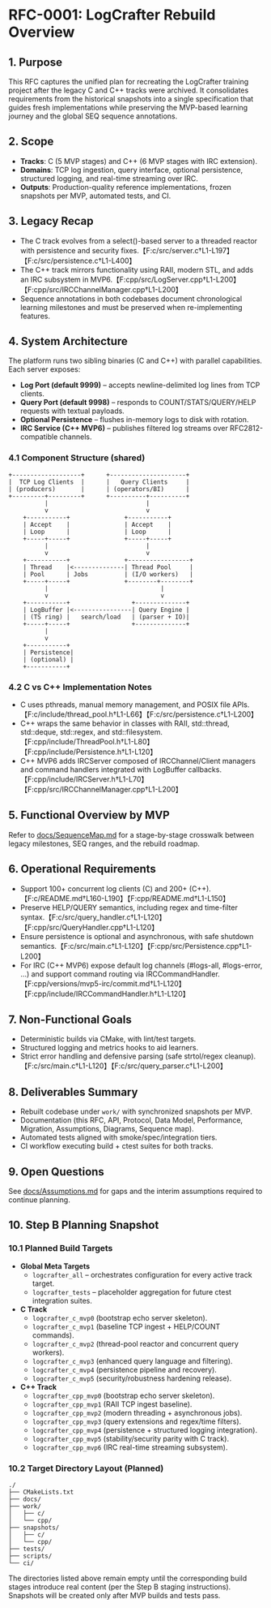 # RFC-0001: LogCrafter Rebuild Overview

## 1. Purpose
This RFC captures the unified plan for recreating the LogCrafter training project after the legacy C and C++ tracks were archived. It consolidates requirements from the historical snapshots into a single specification that guides fresh implementations while preserving the MVP-based learning journey and the global SEQ sequence annotations.

## 2. Scope
- **Tracks**: C (5 MVP stages) and C++ (6 MVP stages with IRC extension).
- **Domains**: TCP log ingestion, query interface, optional persistence, structured logging, and real-time streaming over IRC.
- **Outputs**: Production-quality reference implementations, frozen snapshots per MVP, automated tests, and CI.

## 3. Legacy Recap
- The C track evolves from a select()-based server to a threaded reactor with persistence and security fixes.【F:c/src/server.c†L1-L197】【F:c/src/persistence.c†L1-L400】
- The C++ track mirrors functionality using RAII, modern STL, and adds an IRC subsystem in MVP6.【F:cpp/src/LogServer.cpp†L1-L200】【F:cpp/src/IRCChannelManager.cpp†L1-L200】
- Sequence annotations in both codebases document chronological learning milestones and must be preserved when re-implementing features.

## 4. System Architecture
The platform runs two sibling binaries (C and C++) with parallel capabilities. Each server exposes:

- **Log Port (default 9999)** – accepts newline-delimited log lines from TCP clients.
- **Query Port (default 9998)** – responds to COUNT/STATS/QUERY/HELP requests with textual payloads.
- **Optional Persistence** – flushes in-memory logs to disk with rotation.
- **IRC Service (C++ MVP6)** – publishes filtered log streams over RFC2812-compatible channels.

### 4.1 Component Structure (shared)
~~~text
+-------------------+      +---------------------+
|  TCP Log Clients  |      |   Query Clients     |
| (producers)       |      | (operators/BI)      |
+---------+---------+      +----------+----------+
          |                           |
          v                           v
    +-----------+               +-----------+
    | Accept    |               | Accept    |
    | Loop      |               | Loop      |
    +-----+-----+               +-----+-----+
          |                           |
          v                           v
    +-----------+               +-----------------+
    | Thread    |<--------------| Thread Pool     |
    | Pool      | Jobs          | (I/O workers)   |
    +-----+-----+               +--------+--------+
          |                               |
          v                               v
    +-----------+                 +--------------+
    | LogBuffer |<----------------| Query Engine |
    | (TS ring) |   search/load   | (parser + IO)|
    +-----+-----+                 +--------------+
          |
          v
    +-----------+
    | Persistence|
    | (optional) |
    +-----------+
~~~

### 4.2 C vs C++ Implementation Notes
- C uses pthreads, manual memory management, and POSIX file APIs.【F:c/include/thread_pool.h†L1-L66】【F:c/src/persistence.c†L1-L200】
- C++ wraps the same behavior in classes with RAII, std::thread, std::deque, std::regex, and std::filesystem.【F:cpp/include/ThreadPool.h†L1-L80】【F:cpp/include/Persistence.h†L1-L120】
- C++ MVP6 adds IRCServer composed of IRCChannel/Client managers and command handlers integrated with LogBuffer callbacks.【F:cpp/include/IRCServer.h†L1-L70】【F:cpp/src/IRCChannelManager.cpp†L1-L200】

## 5. Functional Overview by MVP
Refer to [docs/SequenceMap.md](SequenceMap.md) for a stage-by-stage crosswalk between legacy milestones, SEQ ranges, and the rebuild roadmap.

## 6. Operational Requirements
- Support 100+ concurrent log clients (C) and 200+ (C++).【F:c/README.md†L160-L190】【F:cpp/README.md†L1-L150】
- Preserve HELP/QUERY semantics, including regex and time-filter syntax.【F:c/src/query_handler.c†L1-L120】【F:cpp/src/QueryHandler.cpp†L1-L120】
- Ensure persistence is optional and asynchronous, with safe shutdown semantics.【F:c/src/main.c†L1-L120】【F:cpp/src/Persistence.cpp†L1-L200】
- For IRC (C++ MVP6) expose default log channels (#logs-all, #logs-error, …) and support command routing via IRCCommandHandler.【F:cpp/versions/mvp5-irc/commit.md†L1-L120】【F:cpp/include/IRCCommandHandler.h†L1-L120】

## 7. Non-Functional Goals
- Deterministic builds via CMake, with lint/test targets.
- Structured logging and metrics hooks to aid learners.
- Strict error handling and defensive parsing (safe strtol/regex cleanup).【F:c/src/main.c†L1-L120】【F:c/src/query_parser.c†L1-L200】

## 8. Deliverables Summary
- Rebuilt codebase under `work/` with synchronized snapshots per MVP.
- Documentation (this RFC, API, Protocol, Data Model, Performance, Migration, Assumptions, Diagrams, Sequence map).
- Automated tests aligned with smoke/spec/integration tiers.
- CI workflow executing build + ctest suites for both tracks.

## 9. Open Questions
See [docs/Assumptions.md](Assumptions.md) for gaps and the interim assumptions required to continue planning.

## 10. Step B Planning Snapshot

### 10.1 Planned Build Targets
- **Global Meta Targets**
  - `logcrafter_all` – orchestrates configuration for every active track target.
  - `logcrafter_tests` – placeholder aggregation for future ctest integration suites.
- **C Track**
  - `logcrafter_c_mvp0` (bootstrap echo server skeleton).
  - `logcrafter_c_mvp1` (baseline TCP ingest + HELP/COUNT commands).
  - `logcrafter_c_mvp2` (thread-pool reactor and concurrent query workers).
  - `logcrafter_c_mvp3` (enhanced query language and filtering).
  - `logcrafter_c_mvp4` (persistence pipeline and recovery).
  - `logcrafter_c_mvp5` (security/robustness hardening release).
- **C++ Track**
  - `logcrafter_cpp_mvp0` (bootstrap echo server skeleton).
  - `logcrafter_cpp_mvp1` (RAII TCP ingest baseline).
  - `logcrafter_cpp_mvp2` (modern threading + asynchronous jobs).
  - `logcrafter_cpp_mvp3` (query extensions and regex/time filters).
  - `logcrafter_cpp_mvp4` (persistence + structured logging integration).
  - `logcrafter_cpp_mvp5` (stability/security parity with C track).
  - `logcrafter_cpp_mvp6` (IRC real-time streaming subsystem).

### 10.2 Target Directory Layout (Planned)
```
./
├── CMakeLists.txt
├── docs/
├── work/
│   ├── c/
│   └── cpp/
├── snapshots/
│   ├── c/
│   └── cpp/
├── tests/
├── scripts/
└── ci/
```

The directories listed above remain empty until the corresponding build stages introduce real content (per the Step B staging instructions). Snapshots will be created only after MVP builds and tests pass.

